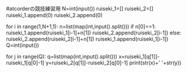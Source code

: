 #atcorderの競技練習用
N=int(input())
ruiseki_1=[]
ruiseki_2=[]
ruiseki_1.append(0)
ruiseki_2.append(0)

for i in range(1,N+1,1):
    n=list(map(int,input().split()))
    if n[0]==1:
        ruiseki_1.append(ruiseki_1[i-1]+n[1])
        ruiseki_2.append(ruiseki_2[i-1])
    else:
        ruiseki_2.append(ruiseki_2[i-1]+n[1])
        ruiseki_1.append(ruiseki_1[i-1])
Q=int(input())

for j in range(Q):
    q=list(map(int,input().split()))
    x=ruiseki_1[q[1]]-ruiseki_1[q[0]-1]
    y=ruiseki_2[q[1]]-ruiseki_2[q[0]-1]
    print(str(x)+' '+str(y))
